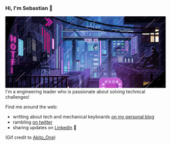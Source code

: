### Hi, I'm Sebastian 👋
<img src="https://raw.githubusercontent.com/sebasrp/sebasrp/master/cyberpunk.pixelart.Akito_One.gif" alt="cyberpunk pixel art gif from Akito_One">
I'm a engineering leader who is passionate about solving technical challenges!

Find me around the web:
- writting about tech and mechanical keyboards [on my personal blog](http://sebasr.com)
- rambling [on twitter](https://twitter.com/sebasr_p)
- sharing updates on [LinkedIn](www.linkedin.com/in/sebasr) :briefcase:

(Gif credit to [Akito_One](https://steamcommunity.com/sharedfiles/filedetails/?id=1366661990))
<!--
**sebasrp/sebasrp** is a ✨ _special_ ✨ repository because its `README.md` (this file) appears on your GitHub profile.

Here are some ideas to get you started:

- 🔭 I’m currently working on ...
- 🌱 I’m currently learning ...
- 👯 I’m looking to collaborate on ...
- 🤔 I’m looking for help with ...
- 💬 Ask me about ...
- 📫 How to reach me: ...
- 😄 Pronouns: ...
- ⚡ Fun fact: ...
-->
